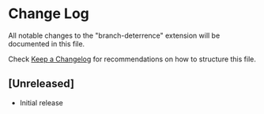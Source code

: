 # Change Log

All notable changes to the "branch-deterrence" extension will be documented in this file.

Check [Keep a Changelog](http://keepachangelog.com/) for recommendations on how to structure this file.

## [Unreleased]

- Initial release